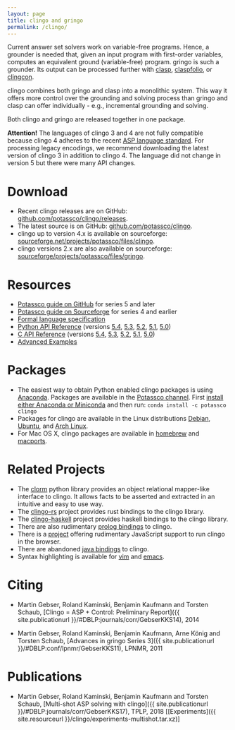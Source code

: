 ```yaml
---
layout: page
title: clingo and gringo
permalink: /clingo/
---
```


Current answer set solvers work on variable-free programs.
Hence, a grounder is needed that, given an input program with first-order variables, computes an equivalent ground (variable-free) program.
gringo is such a grounder.
Its output can be processed further with [clasp](/clasp/), [claspfolio](/labs/claspfolio/), or [clingcon](/clingcon/).

clingo combines both gringo and clasp into a monolithic system.
This way it offers more control over the grounding and solving process than gringo and clasp can offer individually - e.g., incremental grounding and solving.

Both clingo and gringo are released together in one package.

**Attention!** The languages of clingo 3 and 4 are not fully compatible because clingo 4 adheres to the recent [ASP language standard][aspcore].
For processing legacy encodings, we recommend downloading the latest version of clingo 3 in addition to clingo 4.
The language did not change in version 5 but there were many API changes.

# Download

- Recent clingo releases are on GitHub: [github.com/potassco/clingo/releases][clingo-releases].
- The latest source is on GitHub: [github.com/potassco/clingo][clingo-github].
- clingo up to version 4.x is available on sourceforge: [sourceforge.net/projects/potassco/files/clingo][clingo-sf].
- clingo versions 2.x are also available on sourceforge: [sourceforge/projects/potassco/files/gringo][gringo-sf].

# Resources

- [Potassco guide on GitHub][guide-github] for series 5 and later
- [Potassco guide on Sourceforge][guide-sf] for series 4 and earlier
- [Formal language specification][ag]
- [Python API Reference](/clingo/python-api/current/) (versions
  [5.4](/clingo/python-api/5.4/),
  [5.3](/clingo/python-api/5.3/clingo.html),
  [5.2](/clingo/python-api/5.2/clingo.html),
  [5.1](/clingo/python-api/5.1/clingo.html),
  [5.0](/clingo/python-api/5.0/clingo.html))
- [C API Reference](/clingo/c-api/current/) (versions
  [5.4](/clingo/c-api/5.4/),
  [5.3](/clingo/c-api/5.3/),
  [5.2](/clingo/c-api/5.2/),
  [5.1](/clingo/c-api/5.1/),
  [5.0](/clingo/c-api/5.0/))
- [Advanced Examples](/clingo/examples/)

# Packages

- The easiest way to obtain Python enabled clingo packages is using [Anaconda][conda].
  Packages are available in the [Potassco channel][conda-channel].
  First [install either Anaconda or Miniconda][conda-install] and then run:
  `conda install -c potassco clingo`
- Packages for clingo are available in the Linux distributions
  [Debian][package-debian],
  [Ubuntu][package-ubuntu], and
  [Arch Linux][package-arch].
- For Mac OS X, clingo packages are available in
  [homebrew][package-brew] and
  [macports][package-macports].

# Related Projects

- The [clorm] python library provides an object relational mapper-like interface to clingo.
  It allows facts to be asserted and extracted in an intuitive and easy to use way.
- The [clingo-rs] project provides rust bindings to the clingo library.
- The [clingo-haskell] project provides haskell bindings to the clingo library.
- There are also rudimentary [prolog bindings][clingo-pl] to clingo.
- There is a [project][clingo-js] offering rudimentary JavaScript support to run clingo in the browser.
- There are abandoned [java bindings][clingo-java] to clingo.
- Syntax highlighting is available for [vim][clingo-vim] and [emacs][clingo-emacs].

# Citing

- Martin Gebser, Roland Kaminski, Benjamin Kaufmann and Torsten Schaub,
  [Clingo = ASP + Control: Preliminary Report]({{ site.publicationurl }}/#DBLP:journals/corr/GebserKKS14), 2014

- Martin Gebser, Roland Kaminski, Benjamin Kaufmann, Arne König and Torsten Schaub,
  [Advances in gringo Series 3]({{ site.publicationurl }}/#DBLP:conf/lpnmr/GebserKKS11), LPNMR, 2011

# Publications

- Martin Gebser, Roland Kaminski, Benjamin Kaufmann and Torsten Schaub,
  [Multi-shot ASP solving with clingo]({{ site.publicationurl }}/#DBLP:journals/corr/GebserKKS17), TPLP, 2018
  \[[Experiments]({{ site.resourceurl }}/clingo/experiments-multishot.tar.xz)\]

[ag]: https://www.cs.utexas.edu/users/vl/papers/AG.pdf
[aspcore]: https://www.mat.unical.it/aspcomp2013/ASPStandardization
[clingo-emacs]: https://github.com/santifa/pasp-mode
[clingo-github]: https://github.com/potassco/clingo
[clingo-haskell]: https://github.com/tsahyt/clingo-haskell
[clingo-java]: https://github.com/clingo4j/clingo4j
[clingo-js]: https://github.com/domoritz/clingo-wasm
[clingo-pl]: https://github.com/JanWielemaker/clingo
[clingo-releases]: https://github.com/potassco/clingo/releases
[clingo-rs]: https://github.com/potassco/clingo-rs
[clingo-sf]: https://sourceforge.net/projects/potassco/files/clingo
[clingo-vim]: https://github.com/rkaminsk/vim-syntax-clingo
[clorm]: https://github.com/daveraja/clorm
[conda-channel]: https://anaconda.org/potassco/clingo
[conda]: https://conda.io
[conda-install]: https://conda.io/projects/conda/en/latest/user-guide/install/index.html
[gringo-sf]: https://sourceforge.net/projects/potassco/files/gringo
[guide-github]: https://github.com/potassco/guide/releases
[guide-sf]: https://sourceforge.net/projects/potassco/files/guide
[package-arch]: https://aur.archlinux.org/packages/clingo
[package-brew]: https://formulae.brew.sh/formula/clingo
[package-debian]: https://packages.debian.org/gringo
[package-macports]: https://www.macports.org/ports.php?by=name&substr=gringo
[package-ubuntu]: https://packages.ubuntu.com/gringo
